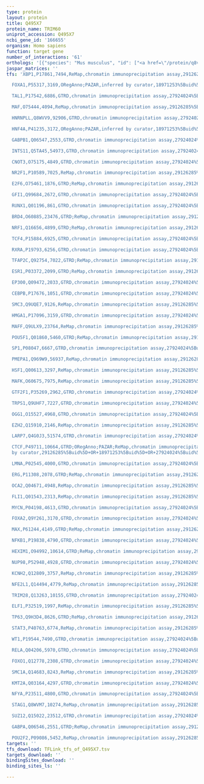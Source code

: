 ```yaml
---
type: protein
layout: protein
title: Q495X7
protein_name: TRIM60
uniprot_accession: Q495X7
ncbi_gene_id: '166655'
organism: Homo sapiens
function: target gene
number_of_interactions: '61'
orthologs: '[{"species": "Mus musculus", "id": ["<a href=\"/protein/q8vi40\">Q8VI40</a>"]}]'
jaspar_matrices: ''
tfs: 'XBP1,P17861,7494,ReMap,chromatin immunoprecipitation assay,29126285%5Buid%5D,No

  FOXA1,P55317,3169,ORegAnno;PAZAR,inferred by curator,18971253%5Buid%5D+OR+26578589%5Buid%5D,No

  TAL1,P17542,6886,GTRD,chromatin immunoprecipitation assay,27924024%5Buid%5D,No

  MAF,O75444,4094,ReMap,chromatin immunoprecipitation assay,29126285%5Buid%5D,No

  HNRNPLL,Q8WVV9,92906,GTRD,chromatin immunoprecipitation assay,27924024%5Buid%5D,No

  HNF4A,P41235,3172,ORegAnno;PAZAR,inferred by curator,18971253%5Buid%5D+OR+26578589%5Buid%5D,No

  GABPB1,Q06547,2553,GTRD,chromatin immunoprecipitation assay,27924024%5Buid%5D,No

  INTS11,Q5TA45,54973,GTRD,chromatin immunoprecipitation assay,27924024%5Buid%5D,No

  CNOT3,O75175,4849,GTRD,chromatin immunoprecipitation assay,27924024%5Buid%5D,No

  NR2F1,P10589,7025,ReMap,chromatin immunoprecipitation assay,29126285%5Buid%5D,No

  E2F6,O75461,1876,GTRD;ReMap,chromatin immunoprecipitation assay,29126285%5Buid%5D+OR+27924024%5Buid%5D,No

  GFI1,Q99684,2672,GTRD,chromatin immunoprecipitation assay,27924024%5Buid%5D,No

  RUNX1,Q01196,861,GTRD,chromatin immunoprecipitation assay,27924024%5Buid%5D,No

  BRD4,O60885,23476,GTRD;ReMap,chromatin immunoprecipitation assay,29126285%5Buid%5D+OR+27924024%5Buid%5D,No

  NRF1,Q16656,4899,GTRD;ReMap,chromatin immunoprecipitation assay,29126285%5Buid%5D+OR+27924024%5Buid%5D,No

  TCF4,P15884,6925,GTRD,chromatin immunoprecipitation assay,27924024%5Buid%5D,No

  RXRA,P19793,6256,GTRD,chromatin immunoprecipitation assay,27924024%5Buid%5D,No

  TFAP2C,Q92754,7022,GTRD;ReMap,chromatin immunoprecipitation assay,29126285%5Buid%5D+OR+27924024%5Buid%5D,No

  ESR1,P03372,2099,GTRD;ReMap,chromatin immunoprecipitation assay,29126285%5Buid%5D+OR+27924024%5Buid%5D,No

  EP300,Q09472,2033,GTRD,chromatin immunoprecipitation assay,27924024%5Buid%5D,No

  CEBPB,P17676,1051,GTRD,chromatin immunoprecipitation assay,27924024%5Buid%5D,No

  SMC3,Q9UQE7,9126,ReMap,chromatin immunoprecipitation assay,29126285%5Buid%5D,No

  HMGA1,P17096,3159,GTRD,chromatin immunoprecipitation assay,27924024%5Buid%5D,No

  MAFF,Q9ULX9,23764,ReMap,chromatin immunoprecipitation assay,29126285%5Buid%5D,No

  POU5F1,Q01860,5460,GTRD;ReMap,chromatin immunoprecipitation assay,29126285%5Buid%5D+OR+27924024%5Buid%5D,No

  SP1,P08047,6667,GTRD,chromatin immunoprecipitation assay,27924024%5Buid%5D,No

  PMEPA1,Q969W9,56937,ReMap,chromatin immunoprecipitation assay,29126285%5Buid%5D,No

  HSF1,Q00613,3297,ReMap,chromatin immunoprecipitation assay,29126285%5Buid%5D,No

  MAFK,O60675,7975,ReMap,chromatin immunoprecipitation assay,29126285%5Buid%5D,No

  GTF2F1,P35269,2962,GTRD,chromatin immunoprecipitation assay,27924024%5Buid%5D,No

  TRPS1,Q9UHF7,7227,GTRD,chromatin immunoprecipitation assay,27924024%5Buid%5D,No

  OGG1,O15527,4968,GTRD,chromatin immunoprecipitation assay,27924024%5Buid%5D,No

  EZH2,Q15910,2146,ReMap,chromatin immunoprecipitation assay,29126285%5Buid%5D,No

  LARP7,Q4G0J3,51574,GTRD,chromatin immunoprecipitation assay,27924024%5Buid%5D,No

  CTCF,P49711,10664,GTRD;ORegAnno;PAZAR;ReMap,chromatin immunoprecipitation assay;inferred
  by curator,29126285%5Buid%5D+OR+18971253%5Buid%5D+OR+27924024%5Buid%5D+OR+26578589%5Buid%5D,No

  LMNA,P02545,4000,GTRD,chromatin immunoprecipitation assay,27924024%5Buid%5D,No

  ERG,P11308,2078,GTRD;ReMap,chromatin immunoprecipitation assay,29126285%5Buid%5D+OR+27924024%5Buid%5D,No

  OCA2,Q04671,4948,ReMap,chromatin immunoprecipitation assay,29126285%5Buid%5D,No

  FLI1,Q01543,2313,ReMap,chromatin immunoprecipitation assay,29126285%5Buid%5D,No

  MYCN,P04198,4613,GTRD,chromatin immunoprecipitation assay,27924024%5Buid%5D,No

  FOXA2,Q9Y261,3170,GTRD,chromatin immunoprecipitation assay,27924024%5Buid%5D,No

  MAX,P61244,4149,GTRD;ReMap,chromatin immunoprecipitation assay,29126285%5Buid%5D+OR+27924024%5Buid%5D,No

  NFKB1,P19838,4790,GTRD,chromatin immunoprecipitation assay,27924024%5Buid%5D,No

  HEXIM1,O94992,10614,GTRD;ReMap,chromatin immunoprecipitation assay,29126285%5Buid%5D+OR+27924024%5Buid%5D,No

  NUP98,P52948,4928,GTRD,chromatin immunoprecipitation assay,27924024%5Buid%5D,No

  KCNH2,Q12809,3757,ReMap,chromatin immunoprecipitation assay,29126285%5Buid%5D,No

  NFE2L1,Q14494,4779,ReMap,chromatin immunoprecipitation assay,29126285%5Buid%5D,No

  TRIM28,Q13263,10155,GTRD,chromatin immunoprecipitation assay,27924024%5Buid%5D,No

  ELF1,P32519,1997,ReMap,chromatin immunoprecipitation assay,29126285%5Buid%5D,No

  TP63,Q9H3D4,8626,GTRD;ReMap,chromatin immunoprecipitation assay,29126285%5Buid%5D+OR+27924024%5Buid%5D,No

  STAT3,P40763,6774,ReMap,chromatin immunoprecipitation assay,29126285%5Buid%5D,No

  WT1,P19544,7490,GTRD,chromatin immunoprecipitation assay,27924024%5Buid%5D,No

  RELA,Q04206,5970,GTRD,chromatin immunoprecipitation assay,27924024%5Buid%5D,No

  FOXO1,Q12778,2308,GTRD,chromatin immunoprecipitation assay,27924024%5Buid%5D,No

  SMC1A,Q14683,8243,ReMap,chromatin immunoprecipitation assay,29126285%5Buid%5D,No

  KMT2A,Q03164,4297,GTRD,chromatin immunoprecipitation assay,27924024%5Buid%5D,No

  NFYA,P23511,4800,GTRD,chromatin immunoprecipitation assay,27924024%5Buid%5D,No

  STAG1,Q8WVM7,10274,ReMap,chromatin immunoprecipitation assay,29126285%5Buid%5D,No

  SUZ12,Q15022,23512,GTRD,chromatin immunoprecipitation assay,27924024%5Buid%5D,No

  GABPA,Q06546,2551,GTRD;ReMap,chromatin immunoprecipitation assay,29126285%5Buid%5D+OR+27924024%5Buid%5D,No

  POU2F2,P09086,5452,ReMap,chromatin immunoprecipitation assay,29126285%5Buid%5D,No'
targets: ''
tfs_download: TFLink_tfs_of_Q495X7.tsv
targets_download: ''
bindingSites_download: ''
binding_sites_ls: ''

---
```

